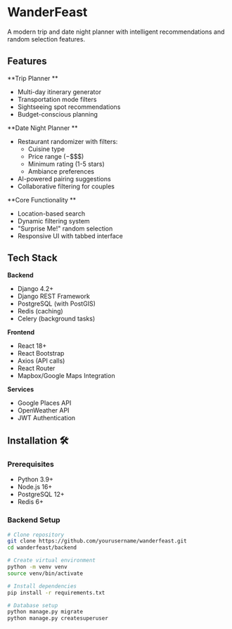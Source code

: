 # WanderFeast

A modern trip and date night planner with intelligent recommendations and random selection features.

## Features

**Trip Planner **
- Multi-day itinerary generator
- Transportation mode filters
- Sightseeing spot recommendations
- Budget-conscious planning

**Date Night Planner **
- Restaurant randomizer with filters:
  - Cuisine type
  - Price range ($-$$$$)
  - Minimum rating (1-5 stars)
  - Ambiance preferences
- AI-powered pairing suggestions
- Collaborative filtering for couples

**Core Functionality **
- Location-based search
- Dynamic filtering system
- "Surprise Me!" random selection
- Responsive UI with tabbed interface

## Tech Stack

**Backend**
- Django 4.2+
- Django REST Framework
- PostgreSQL (with PostGIS)
- Redis (caching)
- Celery (background tasks)

**Frontend**
- React 18+
- React Bootstrap
- Axios (API calls)
- React Router
- Mapbox/Google Maps Integration

**Services**
- Google Places API
- OpenWeather API
- JWT Authentication

## Installation 🛠️

### Prerequisites
- Python 3.9+
- Node.js 16+
- PostgreSQL 12+
- Redis 6+

### Backend Setup
```bash
# Clone repository
git clone https://github.com/yourusername/wanderfeast.git
cd wanderfeast/backend

# Create virtual environment
python -m venv venv
source venv/bin/activate

# Install dependencies
pip install -r requirements.txt

# Database setup
python manage.py migrate
python manage.py createsuperuser
